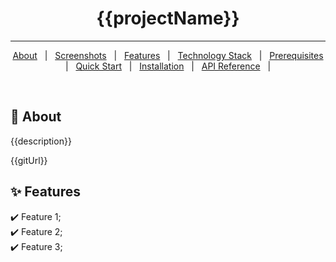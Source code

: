 <div align="center" id="top">

</div>

<h1 align="center">{{projectName}}</h1>

<hr>

<p align="center">
  <a href="#about">About</a> &#xa0; | &#xa0; 
  <a href="#screenshots">Screenshots</a> &#xa0; | &#xa0;
  <a href="#features">Features</a> &#xa0; | &#xa0;
  <a href="#tech">Technology Stack</a> &#xa0; | &#xa0;
  <a href="#prerequisites">Prerequisites</a> &#xa0; | &#xa0;
  <a href="#quick-start">Quick Start</a> &#xa0; | &#xa0;
  <a href="#installation">Installation</a> &#xa0; | &#xa0;
  <a href="#api">API Reference</a> &#xa0; | &#xa0;
</p>

<br>

## :dart: About

{{description}}

{{gitUrl}}

## :sparkles: Features

:heavy_check_mark: Feature 1;\
:heavy_check_mark: Feature 2;\
:heavy_check_mark: Feature 3;
